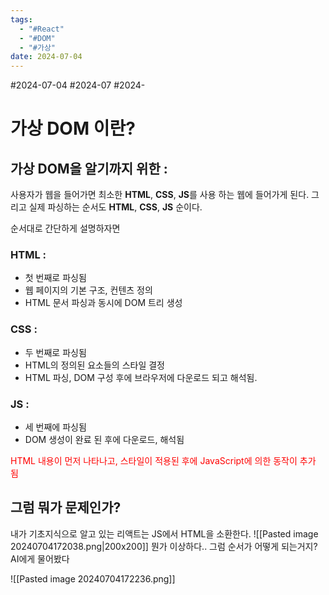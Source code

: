 ```yaml
---
tags:
  - "#React"
  - "#DOM"
  - "#가상"
date: 2024-07-04
---
```

#2024-07-04 #2024-07 #2024-

# 가상 DOM 이란?

## 가상 DOM을 알기까지 위한 : 

사용자가 웹을 들어가면 최소한 **HTML**, **CSS**, **JS**를 사용 하는 웹에 들어가게 된다.
그리고 실제 파싱하는 순서도 **HTML**, **CSS**, **JS** 순이다.

순서대로 간단하게 설명하자면

### HTML :
- 첫 번째로 파싱됨
- 웹 페이지의 기본 구조, 컨텐츠 정의
- HTML 문서 파싱과 동시에 DOM 트리 생성

### CSS : 
- 두 번째로 파싱됨
- HTML의 정의된 요소들의 스타일 결정
- HTML 파싱, DOM 구성 후에 브라우저에 다운로드 되고 해석됨.

### JS :
- 세 번째에 파싱됨
- DOM 생성이 완료 된 후에 다운로드, 해석됨

<font color="#ff0000">HTML 내용이 먼저 나타나고, 스타일이 적용된 후에 JavaScript에 의한 동작이 추가 됨</font>

## 그럼 뭐가 문제인가?

내가 기초지식으로 알고 있는 리액트는 JS에서 HTML을 소환한다.
![[Pasted image 20240704172038.png|200x200]]
뭔가 이상하다.. 그럼 순서가 어떻게 되는거지? 
AI에게 물어봤다

![[Pasted image 20240704172236.png]]